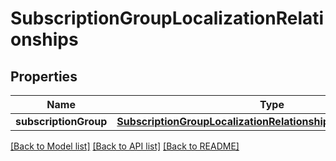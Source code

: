 # SubscriptionGroupLocalizationRelationships

## Properties
Name | Type | Description | Notes
------------ | ------------- | ------------- | -------------
**subscriptionGroup** | [**SubscriptionGroupLocalizationRelationshipsSubscriptionGroup**](SubscriptionGroupLocalizationRelationshipsSubscriptionGroup.md) |  | [optional] 

[[Back to Model list]](../README.md#documentation-for-models) [[Back to API list]](../README.md#documentation-for-api-endpoints) [[Back to README]](../README.md)


